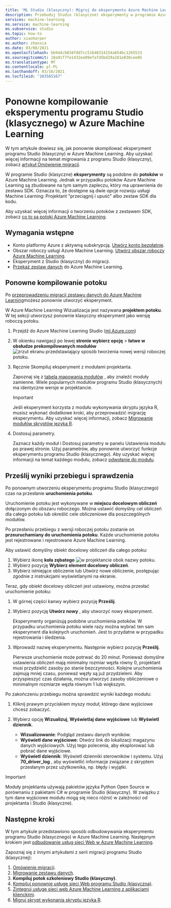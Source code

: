 ```yaml
---
title: 'ML Studio (klasyczny): Migruj do eksperymentu Azure Machine Learning-Build'
description: Przebuduj Studio (klasyczne) eksperymenty w programie Azure Machine Learning Designer.
services: machine-learning
ms.service: machine-learning
ms.subservice: studio
ms.topic: how-to
author: xiaoharper
ms.author: zhanxia
ms.date: 03/08/2021
ms.openlocfilehash: bb944cb034fdd7cc51648314154a654bc1265533
ms.sourcegitcommit: 18a91f7fe1432ee09efafd5bd29a181e038cee05
ms.translationtype: MT
ms.contentlocale: pl-PL
ms.lasthandoff: 03/16/2021
ms.locfileid: "103565167"
---
```

# <a name="rebuild-a-studio-classic-experiment-in-azure-machine-learning"></a>Ponowne kompilowanie eksperymentu programu Studio (klasycznego) w Azure Machine Learning

W tym artykule dowiesz się, jak ponownie skompilować eksperyment programu Studio (klasyczny) w Azure Machine Learning. Aby uzyskać więcej informacji na temat migrowania z programu Studio (klasyczny), zobacz [artykuł Omówienie migracji](migrate-overview.md).

W programie Studio (klasyczne) **eksperymenty** są podobne do **potoków** w Azure Machine Learning. Jednak w przypadku potoków Azure Machine Learning są zbudowane na tym samym zapleczu, który ma uprawnienia do zestawu SDK. Oznacza to, że dostępne są dwie opcje rozwoju usługi Machine Learning: Projektant "przeciągnij i upuść" albo zestaw SDK dla kodu.

Aby uzyskać więcej informacji o tworzeniu potoków z zestawem SDK, zobacz [co to są potoki Azure Machine Learning](../concept-ml-pipelines.md#building-pipelines-with-the-python-sdk).


## <a name="prerequisites"></a>Wymagania wstępne

- Konto platformy Azure z aktywną subskrypcją. [Utwórz konto bezpłatnie](https://azure.microsoft.com/free/?WT.mc_id=A261C142F).
- Obszar roboczy usługi Azure Machine Learning. [Utwórz obszar roboczy Azure Machine Learning](../how-to-manage-workspace.md#create-a-workspace).
- Eksperyment z Studio (klasyczny) do migracji.
- [Przekaż zestaw danych](migrate-register-dataset.md) do Azure Machine Learning.

## <a name="rebuild-the-pipeline"></a>Ponowne kompilowanie potoku

Po [przeprowadzeniu migracji zestawu danych do Azure Machine Learning](migrate-register-dataset.md)możesz ponownie utworzyć eksperyment.

W Azure Machine Learning Wizualizacja jest nazywana **projektem potoku**. W tej sekcji utworzysz ponownie klasyczny eksperyment jako wersję roboczą potoku.

1. Przejdź do Azure Machine Learning Studio ([ml.Azure.com](https://ml.azure.com))
1. W okienku nawigacji po lewej **stronie wybierz opcję** > **łatwe w obsłudze prekompilowanych modułów** ![ zrzut ekranu przedstawiający sposób tworzenia nowej wersji roboczej potoku.](../media/tutorial-designer-automobile-price-train-score/launch-designer.png)

1. Ręcznie Skompiluj eksperyment z modułami projektanta.
    
    Zapoznaj się z [tabelą mapowania modułów](migrate-overview.md#studio-classic-and-designer-module-mapping) , aby znaleźć moduły zamienne. Wiele popularnych modułów programu Studio (klasycznych) ma identyczne wersje w projektancie.

    > [!Important]
    > Jeśli eksperyment korzysta z modułu wykonywania skryptu języka R, musisz wykonać dodatkowe kroki, aby przeprowadzić migrację eksperymentu. Aby uzyskać więcej informacji, zobacz [Migrowanie modułów skryptów języka R](migrate-execute-r-script.md).

1. Dostosuj parametry.
    
    Zaznacz każdy moduł i Dostosuj parametry w panelu Ustawienia modułu po prawej stronie. Użyj parametrów, aby ponownie utworzyć funkcje eksperymentu programu Studio (klasycznego). Aby uzyskać więcej informacji na temat każdego modułu, zobacz [odwołanie do modułu](../algorithm-module-reference/module-reference.md).

## <a name="submit-a-run-and-check-results"></a>Prześlij wyniki przebiegu i sprawdzenia

Po ponownym utworzeniu eksperymentu programu Studio (klasycznego) czas na przesłanie **uruchomienia potoku**.

Uruchomienie potoku jest wykonywane w **miejscu docelowym obliczeń** dołączonym do obszaru roboczego. Można ustawić domyślny cel obliczeń dla całego potoku lub określić cele obliczeniowe dla poszczególnych modułów.

Po przesłaniu przebiegu z wersji roboczej potoku zostanie on **przeuruchamiany do uruchomienia potoku**. Każde uruchomienie potoku jest rejestrowane i rejestrowane Azure Machine Learning.

Aby ustawić domyślny obiekt docelowy obliczeń dla całego potoku:
1. Wybierz ikonę **koła zębatego** ![ w projektancie ](../media/tutorial-designer-automobile-price-train-score/gear-icon.png) obok nazwy potoku.
1. Wybierz pozycję **Wybierz element docelowy obliczeń**.
1. Wybierz istniejące obliczenie lub Utwórz nowe obliczenie, postępując zgodnie z instrukcjami wyświetlanymi na ekranie.

Teraz, gdy obiekt docelowy obliczeń jest ustawiony, można przesłać uruchomienie potoku:

1. W górnej części kanwy wybierz pozycję **Prześlij**.
1. Wybierz pozycję **Utwórz nowy** , aby utworzyć nowy eksperyment.
    
    Eksperymenty organizują podobne uruchomienia potoków. W przypadku uruchomienia potoku wiele razy można wybrać ten sam eksperyment dla kolejnych uruchomień. Jest to przydatne w przypadku rejestrowania i śledzenia.
1. Wprowadź nazwę eksperymentu. Następnie wybierz pozycję **Prześlij**.

    Pierwsze uruchomienie może potrwać do 20 minut. Ponieważ domyślne ustawienia obliczeń mają minimalny rozmiar węzła równy 0, projektant musi przydzielić zasoby po stanie bezczynności. Kolejne uruchomienia zajmują mniej czasu, ponieważ węzły są już przydzieleni. Aby przyspieszyć czas działania, można utworzyć zasoby obliczeniowe o minimalnym rozmiarze węzła równym 1 lub większym.

Po zakończeniu przebiegu można sprawdzić wyniki każdego modułu:

1. Kliknij prawym przyciskiem myszy moduł, którego dane wyjściowe chcesz zobaczyć.
1. Wybierz opcję **Wizualizuj**, **Wyświetlaj dane wyjściowe** lub **Wyświetl dziennik**.

    - **Wizualizowanie**: Podgląd zestawu danych wyników.
    - **Wyświetl dane wyjściowe**: Otwórz link do lokalizacji magazynu danych wyjściowych. Użyj tego polecenia, aby eksplorować lub pobrać dane wyjściowe. 
    - **Wyświetl dziennik**: Wyświetl dzienniki sterowników i systemu. Użyj **70_driver_log** , aby wyświetlić informacje związane z skryptem przesłanym przez użytkownika, np. błędy i wyjątki.

> [!IMPORTANT]
> Moduły projektanta używają pakietów języka Python Open Source w porównaniu z pakietami C# w programie Studio (klasyczny). W związku z tym dane wyjściowe modułu mogą się nieco różnić w zależności od projektanta i Studio (klasyczne). 


## <a name="next-steps"></a>Następne kroki

W tym artykule przedstawiono sposób odbudowywania eksperymentu programu Studio (klasycznego) w Azure Machine Learning. Następnym krokiem jest [odbudowanie usług sieci Web w Azure Machine Learning](migrate-rebuild-web-service.md).


Zapoznaj się z innymi artykułami z serii migracji programu Studio (klasycznej):

1. [Omówienie migracji](migrate-overview.md).
1. [Migrowanie zestawu danych](migrate-register-dataset.md).
1. **Kompiluj potok szkoleniowy Studio (klasyczny)**.
1. [Kompiluj ponownie usługę sieci Web programu Studio (klasyczna)](migrate-rebuild-web-service.md).
1. [Zintegruj usługę sieci web Azure Machine Learning z aplikacjami klienckimi](migrate-rebuild-integrate-with-client-app.md).
1. [Migruj skrypt wykonania skryptu języka R](migrate-execute-r-script.md).
